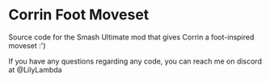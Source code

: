 # Corrin Foot Moveset

Source code for the Smash Ultimate mod that gives Corrin a foot-inspired moveset :')

If you have any questions regarding any code, you can reach me on discord at @LilyLambda
